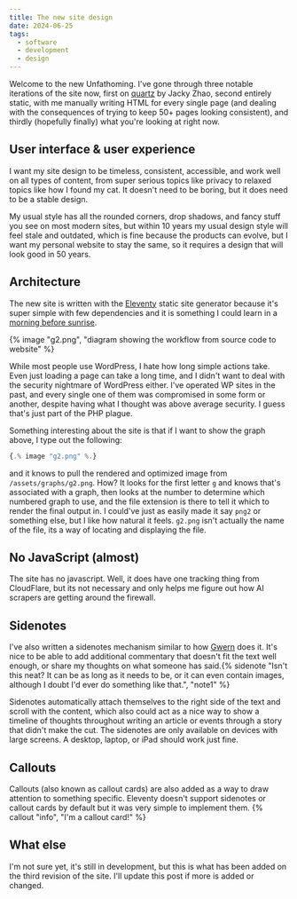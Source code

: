 ```yaml
---
title: The new site design
date: 2024-06-25
tags:
  - software
  - development
  - design
---
```

Welcome to the new Unfathoming. I've gone through three notable iterations of the site now, first on [quartz]() by Jacky Zhao, second entirely static, with me manually writing HTML for every single page (and dealing with the consequences of trying to keep 50+ pages looking consistent), and thirdly (hopefully finally) what you're looking at right now.

## User interface & user experience
I want my site design to be timeless, consistent, accessible, and work well on all types of content, from super serious topics like privacy to relaxed topics like how I found my cat. It doesn't need to be boring, but it does need to be a stable design.

My usual style has all the rounded corners, drop shadows, and fancy stuff you see on most modern sites, but within 10 years my usual design style will feel stale and outdated, which is fine because the products can evolve, but I want my personal website to stay the same, so it requires a design that will look good in 50 years.

## Architecture
The new site is written with the [Eleventy](https://11ty.dev) static site generator because it's super simple with few dependencies and it is something I could learn in a [morning before sunrise](/archive/2024/a-rainy-saturday-morning).

{% image "g2.png", "diagram showing the workflow from source code to website" %}

While most people use WordPress, I hate how long simple actions take. Even just loading a page can take a long time, and I didn't want to deal with the security nightmare of WordPress either. I've operated WP sites in the past, and every single one of them was compromised in some form or another, despite having what I thought was above average security. I guess that's just part of the PHP plague.

Something interesting about the site is that if I want to show the graph above, I type out the following:

```js
{.% image "g2.png" %.}
```

and it knows to pull the rendered and optimized image from `/assets/graphs/g2.png`. How? It looks for the first letter `g` and knows that's associated with a graph, then looks at the number to determine which numbered graph to use, and the file extension is there to tell it which to render the final output in. I could've just as easily made it say `png2` or something else, but I like how natural it feels. `g2.png` isn't actually the name of the file, its a way of locating and displaying the file.

## No JavaScript (almost)
The site has no javascript. Well, it does have one tracking thing from CloudFlare, but its not necessary and only helps me figure out how AI scrapers are getting around the firewall.

## Sidenotes
I've also written a sidenotes mechanism similar to how [Gwern](https://gwern.net) does it. It's nice to be able to add additional commentary that doesn't fit the text well enough, or share my thoughts on what someone has said.{% sidenote "Isn't this neat? It can be as long as it needs to be, or it can even contain images, although I doubt I'd ever do something like that.", "note1" %}

Sidenotes automatically attach themselves to the right side of the text and scroll with the content, which also could act as a nice way to show a timeline of thoughts throughout writing an article or events through a story that didn't make the cut. The sidenotes are only available on devices with large screens. A desktop, laptop, or iPad should work just fine.

## Callouts
Callouts (also known as callout cards) are also added as a way to draw attention to something specific. Eleventy doesn't support sidenotes or callout cards by default but it was very simple to implement them.
{% callout "info", "I'm a callout card!" %}

## What else
I'm not sure yet, it's still in development, but this is what has been added on the third revision of the site. I'll update this post if more is added or changed.

